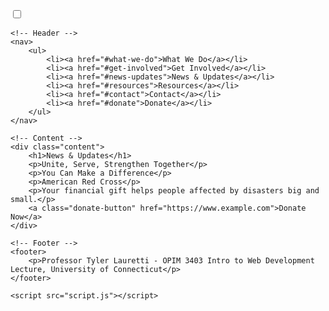<!DOCTYPE html>
<html lang="en-US">
<head>
    <meta charset="UTF-8">
    <meta name="viewport" content="width=device-width, initial-scale=1.0">
    <title>Your Website Title</title>
    <link rel="stylesheet" href="styles.css">
</head>
<body class="dark">
    <!-- Dark Mode Toggle (COMPLEX) -->
    <label class="switch">
        <input type="checkbox" onchange="toggleMode(this)">
        <span class="slider round"></span>
    </label>
    
    <!-- Header -->
    <nav>
        <ul>
            <li><a href="#what-we-do">What We Do</a></li>
            <li><a href="#get-involved">Get Involved</a></li>
            <li><a href="#news-updates">News & Updates</a></li>
            <li><a href="#resources">Resources</a></li>
            <li><a href="#contact">Contact</a></li>
            <li><a href="#donate">Donate</a></li>
        </ul>
    </nav>
    
    <!-- Content -->
    <div class="content">
        <h1>News & Updates</h1>
        <p>Unite, Serve, Strengthen Together</p>
        <p>You Can Make a Difference</p>
        <p>American Red Cross</p>
        <p>Your financial gift helps people affected by disasters big and small.</p>
        <a class="donate-button" href="https://www.example.com">Donate Now</a>
    </div>

    <!-- Footer -->
    <footer>
        <p>Professor Tyler Lauretti - OPIM 3403 Intro to Web Development Lecture, University of Connecticut</p>
    </footer>
    
    <script src="script.js"></script>
</body>
</html>
